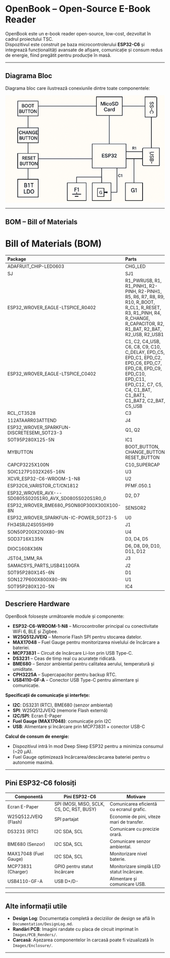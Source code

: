 # OpenBook – Open-Source E-Book Reader

OpenBook este un e-book reader open-source, low-cost, dezvoltat în cadrul proiectului TSC.  
Dispozitivul este construit pe baza microcontrolerului **ESP32-C6** și integrează funcționalități avansate de afișare, comunicație și consum redus de energie, fiind pregătit pentru producție în masă.

---

##  Diagrama Bloc

Diagrama bloc care ilustrează conexiunile dintre toate componentele:

![Diagrama Bloc](Images/diagrama.png)

---

##  BOM – Bill of Materials


# Bill of Materials (BOM)

| Package | Parts | Datasheet | 
|:--------|:------|:----------|
| ADAFRUIT_CHIP-LED0603 | CHG_LED | [Link](https://www.snapeda.com/parts/KP-1608SURCK/Kingbright/view-part/?ref=search&t=LED%200603) | 
| SJ | SJ1 | [Link](https://grabcad.com/library/solder-jumpers-1) |
| ESP32_WROVER_EAGLE-LTSPICE_R0402 | R1_PWRUSB, R1, R1_PINH1, R2-PINH, R2-PINH1, R5, R6, R7, R8, R9, R10, R_BOOT, R_CL1, R_RESET, R3, R1_PINH, R4, R_CHANGE, R_CAPACITOR, R2, R1_BAT, R2_BAT, R2_USB, R2_USB1 | [Link](https://componentsearchengine.com/part-view/R0402%201%25%20100%20K%20(RC0402FR-07100KL)/YAGEO) | 
| ESP32_WROVER_EAGLE-LTSPICE_C0402 | C1, C2, C4_USB, C6, C8, C9, C10, C_DELAY, EPD_C5, EPD_C1, EPD_C2, EPD_C6, EPD_C7, EPD_C8, EPD_C9, EPD_C10, EPD_C11, EPD_C12, C7, C5, C4, C1_BAT, C1_BAT1, C1_BAT2, C2_BAT, C5_USB | [Link](https://componentsearchengine.com/part-view/CC0402MRX5R5BB106/YAGEO) | 
| RCL_CT3528 | C3 | [Link](https://stud33302.autodesk360.com/g/shares/SH30dd5QT870c25f12fc6065d74bcaa3bf24) |
| 112ATAARR03ATTEND | J4 | [Link](Link) |
| ESP32_WROVER_SPARKFUN-DISCRETESEMI_SOT23-3 | Q1, Q2 | [Link](https://ro.mouser.com/ProductDetail/Microchip-Technology/MCP73831T-5ACI-OT?qs=hH%252BOa0VZEiAcgAcEkuamXg%3D%3D) |
| SOT95P280X125-5N | IC1 | [Link](https://componentsearchengine.com/part-view/BD5229G-TR/ROHM%20Semiconductor) |
| MYBUTTON | BOOT_BUTTON, CHANGE_BUTTON, RESET_BUTTON | [Link](https://industry.panasonic.com/global/en/products/control/switch/light-touch/number/evqpuj02k) |
| CAPCP3225X100N | C10_SUPERCAP | [Link](https://www.snapeda.com/parts/CPH3225A/Seiko+Instruments/view-part/?ref=eda) | 
| SOIC127P1032X265-16N | U3 | [Link](https://www.snapeda.com/parts/DS3231SN%23/Analog+Devices/view-part/?ref=eda) | 
| XCVR_ESP32-C6-WROOM-1-N8 | U2 | [Link](https://www.snapeda.com/parts/ESP32-C6-WROOM-1-N8/Espressif+Systems/view-part/?ref=eda) | 
| ESP32C6_VARISTOR_CT/CN1812 | PFMF.050.1 | [Link](Link) | 
| ESP32_WROVER_AVX---SD0805S020S1R0_AVX_SD0805S020S1R0_0 | D2, D7 | [Link](https://eu.mouser.com/ProductDetail/KYOCERA-AVX/SD0805S020S1R0?qs=jCA%252BPfw4LHbpkAoSnwrdjw%3D%3D) | 
| ESP32_WROVER_BME680_PSON80P300X300X100-8N | SENSOR2 | [Link](https://www.snapeda.com/parts/BME680/Bosch/view-part/?welcome=home) | 
| ESP32_WROVER_SPARKFUN-IC-POWER_SOT23-5 | U0 | [Link](Link) |
| FH34SRJ24S05SH99 | J1 | [Link](Link) | 
| SON50P200X200X80-9N | U4 | [Link](https://www.snapeda.com/parts/MAX17048G+T10/Analog+Devices/view-part/?ref=eda) | 
| SOD3716X135N | D3, D4, D5 | [Link](Lihttps://eu.mouser.com/ProductDetail/KYOCERA-AVX/SD0805S020S1R0?qs=jCA%252BPfw4LHbpkAoSnwrdjw%3D%3Dnk) | 
| DIOC1608X36N | D6, D8, D9, D10, D11, D12 | [Link](https://www.snapeda.com/parts/PGB1010603MR/Littelfuse/view-part/?ref=eda) | 
| JST04_1MM_RA | J3 | [Link](https://componentsearchengine.com/part-view/USB4110-GF-A/GCT%20(GLOBAL%20CONNECTOR%20TECHNOLOGY)) | 
| SAMACSYS_PARTS_USB4110GFA | J2 | [Link](https://componentsearchengine.com/part-view/USB4110-GF-A/GCT%20(GLOBAL%20CONNECTOR%20TECHNOLOGY)) | 
| SOT95P280X145-6N | D1 | [Link](https://www.snapeda.com/parts/USBLC6-2SC6Y/STMicroelectronics/view-part/?ref=eda) | 
| SON127P600X800X80-9N | U1 | [Link](https://www.snapeda.com/parts/W25Q512JVEIQ/Winbond+Electronics/view-part/?ref=eda) | 
| SOT95P280X120-5N | IC4 | [Link](https://www.snapeda.com/parts/W25Q512JVEIQ/Winbond+Electronics/view-part/?ref=eda) |

##  Descriere Hardware

OpenBook folosește următoarele module și componente:

- **ESP32-C6-WROOM-1-N8** – Microcontroller principal cu conectivitate WiFi 6, BLE și Zigbee.
- **W25Q512JVEIQ** – Memorie Flash SPI pentru stocarea datelor.
- **MAX17048** – Fuel Gauge pentru monitorizarea nivelului de încărcare a bateriei.
- **MCP73831** – Circuit de încărcare Li-Ion prin USB Type-C.
- **DS3231** – Ceas de timp real cu acuratețe ridicată.
- **BME680** – Senzor ambiental pentru calitatea aerului, temperatură și umiditate.
- **CPH3225A** – Supercapacitor pentru backup RTC.
- **USB4110-GF-A** – Conector USB Type-C pentru alimentare și comunicație.

**Specificații de comunicație și interfețe:**
- **I2C**: DS3231 (RTC), BME680 (senzor ambiental)
- **SPI**: W25Q512JVEIQ (memorie Flash externă)
- **I2C/SPI**: Ecran E-Paper
- **Fuel Gauge (MAX17048)**: comunicație prin I2C
- **USB**: Alimentare și încărcare prin MCP73831 + conector USB-C

**Calcul de consum de energie:**
- Dispozitivul intră în mod Deep Sleep ESP32 pentru a minimiza consumul (~20 µA).
- Fuel Gauge optimizează încărcarea/descărcarea bateriei pentru o autonomie maximă.

---

##  Pini ESP32-C6 folosiți

| Componentă         | Pini ESP32-C6   | Motivare                                   |
|---------------------|-----------------|--------------------------------------------|
| Ecran E-Paper       | SPI (MOSI, MISO, SCLK, CS, DC, RST, BUSY) | Comunicarea eficientă cu ecranul grafic. |
| W25Q512JVEIQ (Flash)| SPI partajat     | Economie de pini, viteze mari de transfer. |
| DS3231 (RTC)        | I2C SDA, SCL     | Comunicare cu precizie orară.             |
| BME680 (Senzor)     | I2C SDA, SCL     | Comunicare senzor ambiental.              |
| MAX17048 (Fuel Gauge)| I2C SDA, SCL    | Monitorizare nivel baterie.               |
| MCP73831 (Charger)  | GPIO pentru statut încărcare | Monitorizare simplă LED statut încărcare.|
| USB4110-GF-A        | USB D+/D-        | Alimentare și comunicare USB.             |

---

##  Alte informații utile

-  **Design Log**: Documentația completă a deciziilor de design se află în `Documentation/DesignLog.md`.
-  **Randări PCB**: Imagini randate cu placa de circuit imprimat în `Images/PCB_Renders/`.
-  **Carcasă**: Așezarea componentelor în carcasă poate fi vizualizată în `Images/Enclosure/`.

---


